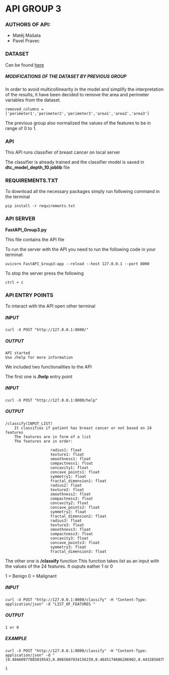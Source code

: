# API GROUP 3
### AUTHORS OF API:
- Matěj Mašata
- Pavel Pravec

### DATASET
Can be found [here](https://archive.ics.uci.edu/dataset/17/breast+cancer+wisconsin+diagnostic)

##### MODIFICATIONS OF THE DATASET BY PREVIOUS GROUP
In order to avoid multicollinearity in the model and simplify the interpretation of the results, it have been decided to remove the area and perimeter variables from the dataset.
```
removed_columns = ['perimeter1','perimeter2','perimeter3','area1','area2','area3']
```

The previous group also normalized the values of the features to be in range of 0 to 1.

### API
This API runs classifier of breast cancer on local server

The classifier is already trained and the classifier model is saved in **dtc_model_depth_10.joblib** file

### REQUIREMENTS.TXT

To download all the necessary packages simply run following command in the terminal
```
pip install -r requirements.txt
```


### API SERVER

**FastAPI_Group3.py**

This file contains the API file

To run the server with the API you need to run the following code in your terminal:

```
uvicorn FastAPI_Group3:app --reload --host 127.0.0.1 --port 8000
```

To stop the server press the following 

```
ctrl + c
```

### API ENTRY POINTS

To interact with the API open other terminal

##### INPUT
```
curl -X POST "http://127.0.0.1:8000/"
```

##### OUTPUT
```
API started 
Use /help for more information
```

We included two functionalities to the API

The first one is **/help** entry point

##### INPUT
```
curl -X POST "http://127.0.0.1:8000/help"
```


##### OUTPUT
```
/classify(INPUT_LIST)
    It classifies if patient has breast cancer or not based on 24 features
    The features are in form of a list
    The features are in order:

                    radius1: float
                    texture1: float
                    smoothness1: float
                    compactness1: float
                    concavity1: float
                    concave_points1: float
                    symmetry1: float
                    fractal_dimension1: float
                    radius2: float
                    texture2: float
                    smoothness2: float
                    compactness2: float
                    concavity2: float
                    concave_points2: float
                    symmetry2: float
                    fractal_dimension2: float
                    radius3: float
                    texture3: float
                    smoothness3: float
                    compactness3: float
                    concavity3: float
                    concave_points3: float
                    symmetry3: float
                    fractal_dimension3: float
```

The other one is **/classify** function
This function takes *list* as an input with the values of the 24 features.
It ouputs eather 1 or 0

1 = Benign
0 = Malignant

##### INPUT
```
curl -X POST "http://127.0.0.1:8000/classify" -H "Content-Type: application/json" -d "LIST_OF_FEATURES "

```

##### OUTPUT
```
1 or 0
```

##### EXAMPLE
```
curl -X POST "http://127.0.0.1:8000/classify" -H "Content-Type: application/json" -d "[0.40460977803019543,0.8065607034156239,0.4845174686286902,0.4432856879946016,0.41026241799437674,0.4174453280318091,0.5207070707070707,0.3483572030328561,0.047220713380409195,0.20283769448373407,0.12346602304789747,0.17505332412052754,0.07295454545454545,0.19359727221064596,0.029056678111104836,0.08513328634799552,0.37566702241195293,1.0,0.773492702899029,0.513345169834386,0.45551118210862623,0.6920962199312715,0.3837965700768776,0.42870261052079234]"

1
```
